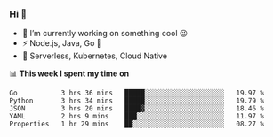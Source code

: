 ### Hi 👋

<!--
**nodejh/nodejh** is a ✨ _special_ ✨ repository because its `README.md` (this file) appears on your GitHub profile.

Here are some ideas to get you started:

- 🔭 I’m currently working on ...
- 🌱 I’m currently learning ...
- 👯 I’m looking to collaborate on ...
- 🤔 I’m looking for help with ...
- 💬 Ask me about ...
- 📫 How to reach me: ...
- 😄 Pronouns: ...
- ⚡ Fun fact: ...
-->

- 🔭 I’m currently working on something cool :wink:
- ⚡ Node.js, Java, Go :thought_balloon:
- 🤖 Serverless, Kubernetes, Cloud Native

📊 **This week I spent my time on**

<!--START_SECTION:waka-->
```text
Go           3 hrs 36 mins   █████░░░░░░░░░░░░░░░░░░░░   19.97 % 
Python       3 hrs 34 mins   █████░░░░░░░░░░░░░░░░░░░░   19.79 % 
JSON         3 hrs 20 mins   ████▓░░░░░░░░░░░░░░░░░░░░   18.46 % 
YAML         2 hrs 9 mins    ███░░░░░░░░░░░░░░░░░░░░░░   11.97 % 
Properties   1 hr 29 mins    ██░░░░░░░░░░░░░░░░░░░░░░░   08.27 % 
```
<!--END_SECTION:waka-->


<!--
:traffic_light: **Visitors**

![visitors](https://visitor-badge.glitch.me/badge?page_id=nodejh.nodejh)
-->
